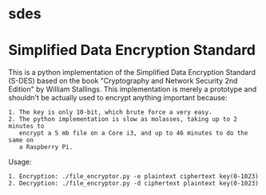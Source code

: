 sdes
====

Simplified Data Encryption Standard
====

This is a python implementation of the Simplified Data Encryption Standard
(S-DES) based on the book "Cryptography and Network Security 2nd Edition" by
William Stallings. 
This implementation is merely a prototype and shouldn't be actually used to
encrypt anything important because:
    
    1. The key is only 10-bit, which brute force a very easy.
    2. The python implementation is slow as molasses, taking up to 2 minutes to
       encrypt a 5 mb file on a Core i3, and up to 46 minutes to do the same on
       a Raspberry Pi.

Usage:
    
    1. Encryption: ./file_encryptor.py -e plaintext ciphertext key(0-1023)
    2. Decryption: ./file_encryptor.py -d ciphertext plaintext key(0-1023)
